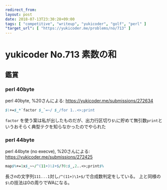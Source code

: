 ```yaml
---
redirect_from:
layout: post
date: 2018-07-13T23:30:28+09:00
tags: [ "competitive", "writeup", "yukicoder", "golf", "perl" ]
"target_url": [ "https://yukicoder.me/problems/no/713" ]
---
```


# yukicoder No.713 素数の和

## 鑑賞

### perl 40byte

perl 40byte, %20さんによる: <https://yukicoder.me/submissions/272634>

``` perl
$\+=$_*`factor $_`=~/ $_/for 1..<>;print
```

`factor` を使う案は私が出したものだが、出力行区切り`$\`に貯めて無引数`print`というおそらく典型テクを知らなかったのでやられた

### perl 44byte

perl 44byte (no execve), %20さんによる: <https://yukicoder.me/submissions/272425>

``` perl
map$%+=1x$_~~/^(11+)\1+$/?0:$_,2..<>;print$%
```

長さ$n$の文字列`111...1`対し`/^(11+)\1+$/`で合成数判定をしている。
上と同様の`$\`の技法は$0$の周りでWAになる。
